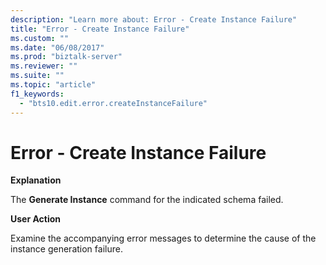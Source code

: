 ```yaml
---
description: "Learn more about: Error - Create Instance Failure"
title: "Error - Create Instance Failure"
ms.custom: ""
ms.date: "06/08/2017"
ms.prod: "biztalk-server"
ms.reviewer: ""
ms.suite: ""
ms.topic: "article"
f1_keywords: 
  - "bts10.edit.error.createInstanceFailure"
---
```

# Error - Create Instance Failure
**Explanation**  
  
 The **Generate Instance** command for the indicated schema failed.  
  
 **User Action**  
  
 Examine the accompanying error messages to determine the cause of the instance generation failure.

